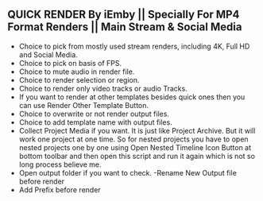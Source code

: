 QUICK RENDER By iEmby || Specially For MP4 Format Renders || Main Stream & Social Media
-----------------------------------------------------------------------------------------
- Choice to pick from mostly used stream renders, including 4K, Full HD and Social Media.
- Choice to pick on basis of FPS.
- Choice to mute audio in render file.
- Choice to render selection or region.
- Choice to render only video tracks or audio Tracks.
- If you want to render at other templates besides quick ones then you can use Render Other Template Button.
- Choice to overwrite or not render output files.
- Choice to add template name with output files.
- Collect Project Media if you want. It is just like Project Archive. But it will work one project at one time.
  So for nested projects you have to open nested projects one by one using Open Nested Timeline Icon Button at   
  bottom toolbar and then open this script and run it again which is not so long process believe me.
- Open output folder if you want to check.
-Rename New Output file before render
- Add Prefix before render
